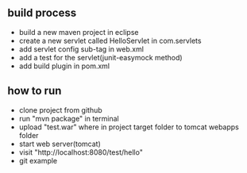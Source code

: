 ## build process
* build a new maven project in eclipse
* create a new servlet called HelloServlet in com.servlets
* add servlet config sub-tag in web.xml
* add a test for the servlet(junit-easymock method)
* add build plugin in pom.xml

## how to run
* clone project from github
* run "mvn package" in terminal
* upload "test.war" where in project target folder to tomcat webapps folder
* start web server(tomcat)
* visit "http://localhost:8080/test/hello"
* git example
